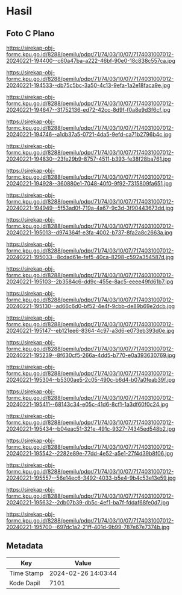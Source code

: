 # Hasil

## Foto C Plano

https://sirekap-obj-formc.kpu.go.id/8288/pemilu/pdpr/71/74/03/10/07/7174031007012-20240221-194400--c60a47ba-a222-46bf-90e0-18c838c557ca.jpg

https://sirekap-obj-formc.kpu.go.id/8288/pemilu/pdpr/71/74/03/10/07/7174031007012-20240221-194533--db75c5bc-3a50-4c13-9efa-1a2e18faca9e.jpg

https://sirekap-obj-formc.kpu.go.id/8288/pemilu/pdpr/71/74/03/10/07/7174031007012-20240221-194647--31752136-ed72-42cc-8d9f-f0a8e9d3f6cf.jpg

https://sirekap-obj-formc.kpu.go.id/8288/pemilu/pdpr/71/74/03/10/07/7174031007012-20240221-194746--a1db37a5-0721-4da5-9efd-ca71b2796b4c.jpg

https://sirekap-obj-formc.kpu.go.id/8288/pemilu/pdpr/71/74/03/10/07/7174031007012-20240221-194830--23fe29b9-8757-4511-b393-fe38f28ba761.jpg

https://sirekap-obj-formc.kpu.go.id/8288/pemilu/pdpr/71/74/03/10/07/7174031007012-20240221-194928--360880e1-7048-40f0-9f92-7315809fa651.jpg

https://sirekap-obj-formc.kpu.go.id/8288/pemilu/pdpr/71/74/03/10/07/7174031007012-20240221-194949--5f53ad0f-719a-4a67-9c3d-3f90443673dd.jpg

https://sirekap-obj-formc.kpu.go.id/8288/pemilu/pdpr/71/74/03/10/07/7174031007012-20240221-195013--d974364f-e3fa-4002-b737-8fa2a8c2663a.jpg

https://sirekap-obj-formc.kpu.go.id/8288/pemilu/pdpr/71/74/03/10/07/7174031007012-20240221-195033--8cdad61e-fef5-40ca-8298-c592a354587d.jpg

https://sirekap-obj-formc.kpu.go.id/8288/pemilu/pdpr/71/74/03/10/07/7174031007012-20240221-195103--2b3584c6-dd9c-455e-8ac5-eeee49fd61b7.jpg

https://sirekap-obj-formc.kpu.go.id/8288/pemilu/pdpr/71/74/03/10/07/7174031007012-20240221-195130--ad66c6d0-bf52-4e4f-9cbb-de89b69e2dcb.jpg

https://sirekap-obj-formc.kpu.go.id/8288/pemilu/pdpr/71/74/03/10/07/7174031007012-20240221-195147--eb121ee6-8364-4c97-a3d6-e073eb393d0e.jpg

https://sirekap-obj-formc.kpu.go.id/8288/pemilu/pdpr/71/74/03/10/07/7174031007012-20240221-195239--8f630cf5-266a-4dd5-b770-e0a393630769.jpg

https://sirekap-obj-formc.kpu.go.id/8288/pemilu/pdpr/71/74/03/10/07/7174031007012-20240221-195304--b5300ae5-2c05-490c-b6d4-b07a0feab39f.jpg

https://sirekap-obj-formc.kpu.go.id/8288/pemilu/pdpr/71/74/03/10/07/7174031007012-20240221-195411--68143c34-e05c-41d6-8cf1-1a3df60f0c24.jpg

https://sirekap-obj-formc.kpu.go.id/8288/pemilu/pdpr/71/74/03/10/07/7174031007012-20240221-195434--b04eac51-321e-491c-9327-74345ed548b2.jpg

https://sirekap-obj-formc.kpu.go.id/8288/pemilu/pdpr/71/74/03/10/07/7174031007012-20240221-195542--2282e89e-77dd-4e52-a5e1-27f4d39b8f06.jpg

https://sirekap-obj-formc.kpu.go.id/8288/pemilu/pdpr/71/74/03/10/07/7174031007012-20240221-195557--56e14ec6-3492-4033-b5e4-9b4c53e13e59.jpg

https://sirekap-obj-formc.kpu.go.id/8288/pemilu/pdpr/71/74/03/10/07/7174031007012-20240221-195632--2db07b39-db5c-4ef1-ba7f-fddaf68fe0d7.jpg

https://sirekap-obj-formc.kpu.go.id/8288/pemilu/pdpr/71/74/03/10/07/7174031007012-20240221-195700--697dc1a2-21ff-401d-9b99-787e67e7374b.jpg


## Metadata

| Key        | Value               |
| ---------- | ------------------- |
| Time Stamp | 2024-02-26 14:03:44 |
| Kode Dapil | 7101                |



